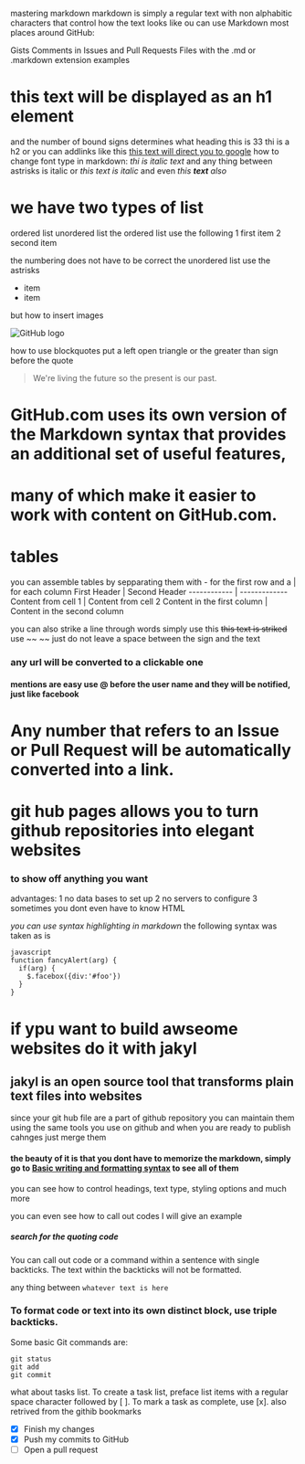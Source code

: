 mastering markdown
markdown is simply a regular text with non alphabitic characters that control how the text looks like 
ou can use Markdown most places around GitHub:

Gists
Comments in Issues and Pull Requests
Files with the .md or .markdown extension
examples 
# this text will be displayed as an h1 element
and the number of bound signs determines what heading this is
33 thi is a h2
or you can addlinks like this
[this text will direct you to google](https://www.google.com/)
how to change font type in markdown:
*thi is italic text* and any thing between astrisks is italic 
or _this text is italic_ 
and even _this **text** also_
# we have two types of list 
ordered list
unordered list
the ordered list use the following 
1 first item
2 second item

the numbering does not have to be correct
the unordered list use the astrisks
* item
* item

but how to insert images


![GitHub logo](https://th.bing.com/th/id/OIP.Mqvv5KhzcLkajdAT3-taCgAAAA?w=280&h=77&c=7&o=5&dpr=1.25&pid=1.7)

how to use blockquotes put a left open triangle or the greater than sign before the quote 
> We're living the future so
> the present is our past.


# GitHub.com uses its own version of the Markdown syntax that provides an additional set of useful features,
# many of which make it easier to work with content on GitHub.com.


# tables
you can assemble tables by sepparating them with - for the first row and a | for each column
First Header | Second Header
------------ | -------------
Content from cell 1 | Content from cell 2
Content in the first column | Content in the second column


you can also strike a line through words simply use this ~~this text is striked~~ use ~~  ~~ just do not leave a space between the sign and the text


### any url will be converted to a clickable one

#### mentions are easy use @ before the user name and they will be notified, just like facebook


# Any number that refers to an Issue or Pull Request will be automatically converted into a link.

# git hub pages allows you to turn github repositories into elegant websites


### to show off anything you want


advantages:
1 no data bases to set up
2 no servers to configure 
3 sometimes you dont even have to know HTML



*you can use syntax highlighting in markdown*
the following syntax was taken as is
```
javascript
function fancyAlert(arg) {
  if(arg) {
    $.facebox({div:'#foo'})
  }
}
```


# if ypu want to build awseome websites do it with jakyl
## jakyl is an open source tool that transforms plain text files into websites


since your git hub file are a part of github repository you can maintain them using the same tools you use on github and when you are ready to publish cahnges just merge them

 
 
 #### the beauty of it is that you dont have to memorize the markdown, simply go to [Basic writing and formatting syntax](https://docs.github.com/en/github/writing-on-github/basic-writing-and-formatting-syntax) to see all of them
 
 
 you can see how to control headings, text type, styling options and much more 
 
 
 you can even see how to call out codes I will give an example
 
 
 ##### search for the quoting code


You can call out code or a command within a sentence with single backticks. The text within the backticks will not be formatted. 


any thing between `whatever text is here` 

### To format code or text into its own distinct block, use triple backticks.

Some basic Git commands are:
```
git status
git add
git commit
``` 


what about tasks list.
To create a task list, preface list items with a regular space character followed by [ ]. To mark a task as complete, use [x]. also retrived from the githib bookmarks


- [x] Finish my changes
- [x] Push my commits to GitHub
- [ ] Open a pull request
